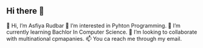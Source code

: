 ## Hi there 👋
👋 Hi, I’m Asfiya Rudbar
👀 I’m interested in Pyhton Programming.
🌱 I’m currently learning Bachlor In Computer Science.
💞️ I’m looking to collaborate with multinational cpmapanies.
📫 You ca reach me through my email.

<!--
**Asfiya-rudbar/Asfiya-rudbar** is a ✨ _special_ ✨ repository because its `README.md` (this file) appears on your GitHub profile.

Here are some ideas to get you started:


